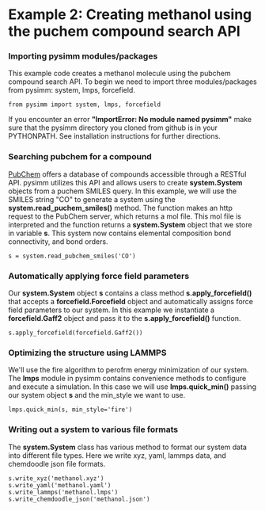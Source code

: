 Example 2: Creating methanol using the puchem compound search API
=================================================================

### Importing pysimm modules/packages

This example code creates a methanol molecule using the pubchem compound search API. To begin we need to import three modules/packages from pysimm: system, lmps, forcefield.

`from pysimm import system, lmps, forcefield`

If you encounter an error **"ImportError: No module named pysimm"** make sure that the pysimm directory you cloned from github is in your PYTHONPATH. See installation instructions for further directions.

### Searching pubchem for a compound

[PubChem](https://pubchem.ncbi.nlm.nih.gov/search/#collection=compounds) offers a database of compounds accessible through a RESTful API. pysimm utilizes this API and allows users to create **system.System** objects from a puchem SMILES query. In this example, we will use the SMILES string "CO" to generate a system using the **system.read_puchem_smiles()** method. The function makes an http request to the PubChem server, which returns a mol file. This mol file is interpreted and the function returns a **system.System** object that we store in variable **s**. This system now contains elemental composition bond connectivity, and bond orders.

`s = system.read_pubchem_smiles('CO')`

### Automatically applying force field parameters

Our **system.System** object **s** contains a class method **s.apply_forcefield()** that accepts a **forcefield.Forcefield** object and automatically assigns force field parameters to our system. In this example we instantiate a **forcefield.Gaff2** object and pass it to the **s.apply_forcefield()** function.

`s.apply_forcefield(forcefield.Gaff2())`

### Optimizing the structure using LAMMPS

We'll use the fire algorithm to perofrm energy minimization of our system. The **lmps** module in pysimm contains convenience methods to configure and execute a simulation. In this case we will use **lmps.quick_min()** passing our system object **s** and the min_style we want to use.

`lmps.quick_min(s, min_style='fire')`

### Writing out a system to various file formats

The **system.System** class has various method to format our system data into different file types. Here we write xyz, yaml, lammps data, and chemdoodle json file formats.

```
s.write_xyz('methanol.xyz')
s.write_yaml('methanol.yaml')
s.write_lammps('methanol.lmps')
s.write_chemdoodle_json('methanol.json')
```